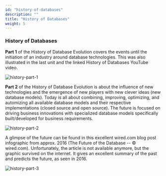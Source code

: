 ```yaml
---
id: "history-of-databases"
description: ""
title: "History of Databases"
weight: 5
---
```


### **History of Databases**

**Part 1** of the History of Database Evolution covers the events until the initiation of an industry around database technologies. This was also illustrated in the last unit and the linked History of Databases YouTube video. 


![history-part-1](history-part-1.png) 

**Part 2** of the History of Database Evolution is about the influence of new technologies and the emergence of new players with new clever ideas (new database models). Today is all about combining, improving, optimizing, and automizing all available database models and their respective implementations (closed source and open source). The future is focused on driving business innovations with specialized database models specifically built/developed for business requirements.


![history-part-2](history-part-2.png) 

A glimpse of the future can be found in this excellent wired.com blog post infographic from approx. 2016 (The Future of the Database -- © wired.com). Unfortunately, the article is not available anymore, but the graphic survived on the internet. It gives an excellent summary of the past and predicts the future, as seen in 2016.

![history-part-3](future-of-dbs.png) 